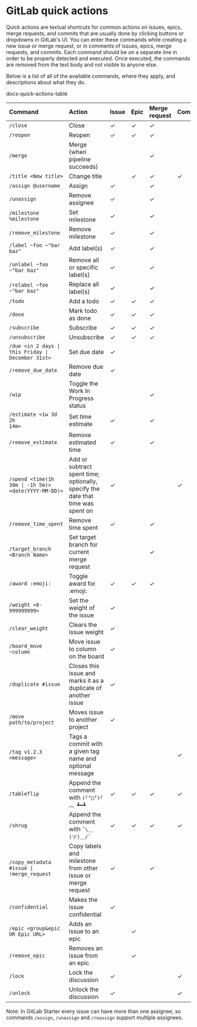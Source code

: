 # GitLab quick actions

Quick actions are textual shortcuts for common actions on issues, epics, merge requests, 
and commits that are usually done by clicking buttons or dropdowns in GitLab's UI.
You can enter these commands while creating a new issue or merge request, or
in comments of issues, epics, merge requests, and commits. Each command should be 
on a separate line in order to be properly detected and executed. Once executed,
the commands are removed from the text body and not visible to anyone else.

Below is a list of all of the available commands, where they apply, and descriptions
about what they do.

docs-quick-actions-table



| Command                    | Action                 | Issue | Epic | Merge request | Commit |
|:---------------------------|:-----------------------|:------|:-----|:--------------|:-------|
| `/close`                   | Close                  | ✓     | ✓    | ✓             |        |
| `/reopen`                  | Reopen                 | ✓     | ✓    | ✓             |        |
| `/merge`                   | Merge (when pipeline succeeds) | |    | ✓             |        |
| `/title <New title>`       | Change title |         | ✓     |  ✓   | ✓             |        |
| `/assign @username`        | Assign                 | ✓     |      | ✓             |        |  
| `/unassign`                | Remove assignee        | ✓     |      | ✓             |        |  
| `/milestone %milestone`    | Set milestone          | ✓     |      | ✓             |        |  
| `/remove_milestone`        | Remove milestone       | ✓     |      | ✓             |        |  
| `/label ~foo ~"bar baz"`   | Add label(s)           | ✓     |      | ✓             |        |  
| `/unlabel ~foo ~"bar baz"` | Remove all or specific label(s)| ✓ |  | ✓             |        |
| `/relabel ~foo ~"bar baz"` | Replace all label(s)   | ✓     |      | ✓             |        |  
| `/todo`                    | Add a todo             | ✓     | ✓    | ✓             |        |  
| `/done`                    | Mark todo as done      | ✓     | ✓    | ✓             |        |  
| `/subscribe`               | Subscribe              | ✓     | ✓    | ✓             |        |  
| `/unsubscribe`             | Unsubscribe            | ✓     | ✓    | ✓             |        |  
| <code>/due &lt;in 2 days &#124; this Friday &#124; December 31st&gt;</code> | Set due date | ✓ | | | |
| `/remove_due_date`         | Remove due date        | ✓     |      |               |        |  
| `/wip`                     | Toggle the Work In Progress status | | | ✓ | |
| <code>/estimate &lt;1w 3d 2h 14m&gt;</code> | Set time estimate | ✓ | | ✓ | |
| `/remove_estimate`       | Remove estimated time | ✓ | | ✓ | |
| <code>/spend &lt;time(1h 30m &#124; -1h 5m)&gt; &lt;date(YYYY-MM-DD)&gt;</code> | Add or subtract spent time; optionally, specify the date that time was spent on | ✓ | | | ✓ |
| `/remove_time_spent`       | Remove time spent | ✓ | | ✓ | |
| `/target_branch <Branch Name>` | Set target branch for current merge request | | | ✓ | |
| `/award :emoji:`  | Toggle award for :emoji: | ✓ | ✓ | ✓ | |
| `/weight <0-999999999>` | Set the weight of the issue | ✓     |      |             |        |  
| `/clear_weight` | Clears the issue weight | ✓     |      |             |        |  
| `/board_move ~column`      | Move issue to column on the board | ✓ | | | |
| `/duplicate #issue`        | Closes this issue and marks it as a duplicate of another issue | ✓ | | | |
| `/move path/to/project`        | Moves issue to another project | ✓ | | | |
| `/tag v1.2.3 <message>`    | Tags a commit with a given tag name and optional message | | | | ✓ |
| `/tableflip`               | Append the comment with `(╯°□°)╯︵ ┻━┻` | ✓ | ✓ | ✓ | ✓ |
| `/shrug`                   | Append the comment with `¯\＿(ツ)＿/¯` | ✓ | ✓ | ✓ | ✓ |
| <code>/copy_metadata #issue &#124; !merge_request</code> | Copy labels and milestone from other issue or merge request | ✓ | | ✓ | |
| `/confidential`            | Makes the issue confidential | ✓ | | | |
| `/epic <group&epic OR Epic URL>` | Adds an issue to an epic | | ✓ | | |
| `/remove_epic`             | Removes an issue from an epic | | ✓ | | |
| `/lock`                    | Lock the discussion | ✓ | | | ✓ |
| `/unlock`                  | Unlock the discussion | ✓ | | |  ✓|


Note: In GitLab Starter every issue can have more than one assignee, so commands `/assign`, `/unassign` and `/reassign`
support multiple assignees.

